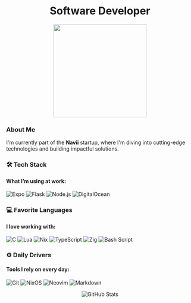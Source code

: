 <h1 align="center">Software Developer</h1>
<div align="center">
  <img src="https://i.pinimg.com/736x/89/e7/b0/89e7b0a5a8ba9742937e3ec2b368dbec.jpg" width="250" />
</div>

### About Me
I'm currently part of the **Navii** startup, where I'm diving into cutting-edge technologies and building impactful solutions. 

### 🛠️ Tech Stack
#### What I’m using at work:
<p align="left">
  <img src="https://img.shields.io/badge/expo-1C1E24?style=for-the-badge&logo=expo&logoColor=#D04A37" alt="Expo"/>
  <img src="https://img.shields.io/badge/flask-%23000.svg?style=for-the-badge&logo=flask&logoColor=white" alt="Flask"/>
  <img src="https://img.shields.io/badge/node.js-6DA55F?style=for-the-badge&logo=node.js&logoColor=white" alt="Node.js"/>
  <img src="https://img.shields.io/badge/DigitalOcean-%230167ff.svg?style=for-the-badge&logo=digitalOcean&logoColor=white" alt="DigitalOcean"/>
</p>

### 💻 Favorite Languages
#### I love working with:
<p align="left">
  <img src="https://img.shields.io/badge/c-%2300599C.svg?style=for-the-badge&logo=c&logoColor=white" alt="C"/>
  <img src="https://img.shields.io/badge/lua-%232C2D72.svg?style=for-the-badge&logo=lua&logoColor=white" alt="Lua"/>
  <img src="https://img.shields.io/badge/NIX-5277C3.svg?style=for-the-badge&logo=NixOS&logoColor=white" alt="Nix"/>
  <img src="https://img.shields.io/badge/typescript-%23007ACC.svg?style=for-the-badge&logo=typescript&logoColor=white" alt="TypeScript"/>
  <img src="https://img.shields.io/badge/Zig-%23F7A41D.svg?style=for-the-badge&logo=zig&logoColor=white" alt="Zig"/>
  <img src="https://img.shields.io/badge/bash_script-%23121011.svg?style=for-the-badge&logo=gnu-bash&logoColor=white" alt="Bash Script"/>
</p>

### ⚙️ Daily Drivers
#### Tools I rely on every day:
<p align="left">
  <img src="https://img.shields.io/badge/git-%23F05033.svg?style=for-the-badge&logo=git&logoColor=white" alt="Git"/>
  <img src="https://img.shields.io/badge/NIXOS-5277C3.svg?style=for-the-badge&logo=NixOS&logoColor=white" alt="NixOS"/>
  <img src="https://img.shields.io/badge/NeoVim-%2357A143.svg?&style=for-the-badge&logo=neovim&logoColor=white" alt="Neovim"/>
  <img src="https://img.shields.io/badge/markdown-%23000000.svg?style=for-the-badge&logo=markdown&logoColor=white" alt="Markdown"/>
</p>

<p align="center">
  <img src="https://github-readme-stats.vercel.app/api?username=calmestend&show_icons=true&theme=tokyonight" alt="GitHub Stats"/>
</p>
